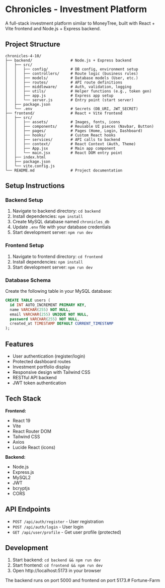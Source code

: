 # Chronicles - Investment Platform

A full-stack investment platform similar to MoneyTree, built with React + Vite frontend and Node.js + Express backend.

## Project Structure

```
chronicles-4-10/
├── backend/                 # Node.js + Express backend
│   ├── src/
│   │   ├── config/          # DB config, environment setup
│   │   ├── controllers/     # Route logic (business rules)
│   │   ├── models/          # Database models (User, etc.)
│   │   ├── routes/          # API route definitions
│   │   ├── middleware/      # Auth, validation, logging
│   │   ├── utils/           # Helper functions (e.g., token gen)
│   │   ├── app.js           # Express app setup
│   │   └── server.js        # Entry point (start server)
│   ├── package.json
│   └── .env                 # Secrets (DB_URI, JWT_SECRET)
├── frontend/                # React + Vite frontend
│   ├── src/
│   │   ├── assets/          # Images, fonts, icons
│   │   ├── components/      # Reusable UI pieces (Navbar, Button)
│   │   ├── pages/           # Pages (Home, Login, Dashboard)
│   │   ├── hooks/           # Custom React hooks
│   │   ├── services/        # API calls to backend
│   │   ├── context/         # React Context (Auth, Theme)
│   │   ├── App.jsx          # Main app component
│   │   └── main.jsx         # React DOM entry point
│   ├── index.html
│   ├── package.json
│   └── vite.config.js
└── README.md                # Project documentation
```

## Setup Instructions

### Backend Setup
1. Navigate to backend directory: `cd backend`
2. Install dependencies: `npm install`
3. Create MySQL database named `chronicles_db`
4. Update `.env` file with your database credentials
5. Start development server: `npm run dev`

### Frontend Setup
1. Navigate to frontend directory: `cd frontend`
2. Install dependencies: `npm install`
3. Start development server: `npm run dev`

### Database Schema
Create the following table in your MySQL database:

```sql
CREATE TABLE users (
  id INT AUTO_INCREMENT PRIMARY KEY,
  name VARCHAR(255) NOT NULL,
  email VARCHAR(255) UNIQUE NOT NULL,
  password VARCHAR(255) NOT NULL,
  created_at TIMESTAMP DEFAULT CURRENT_TIMESTAMP
);
```

## Features

- User authentication (register/login)
- Protected dashboard routes
- Investment portfolio display
- Responsive design with Tailwind CSS
- RESTful API backend
- JWT token authentication

## Tech Stack

**Frontend:**
- React 19
- Vite
- React Router DOM
- Tailwind CSS
- Axios
- Lucide React (icons)

**Backend:**
- Node.js
- Express.js
- MySQL2
- JWT
- bcryptjs
- CORS

## API Endpoints

- `POST /api/auth/register` - User registration
- `POST /api/auth/login` - User login
- `GET /api/user/profile` - Get user profile (protected)

## Development

1. Start backend: `cd backend && npm run dev`
2. Start frontend: `cd frontend && npm run dev`
3. Open http://localhost:5173 in your browser

The backend runs on port 5000 and frontend on port 5173.# Fortune-Farm
